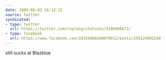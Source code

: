 ```yaml
---
date: 2009-08-03 16:12:22
source: twitter
syndicated:
- type: twitter
  url: https://twitter.com/roytang/statuses/3106498671/
- type: facebook
  url: https://www.facebook.com/10155666240078912/posts/259124095240
---
```


still sucks at Blazblue